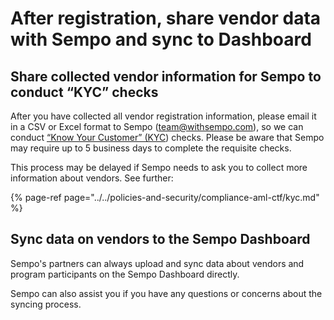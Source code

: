 # After registration, share vendor data with Sempo and sync to Dashboard

## **Share collected vendor information for Sempo to conduct “KYC” checks**

After you have collected all vendor registration information, please email it in a CSV or Excel format to Sempo \(team@withsempo.com\), so we can conduct [ “Know Your Customer” \(KYC](../../policies-and-security/compliance-aml-ctf/kyc.md)\) checks. Please be aware that Sempo may require up to 5 business days to complete the requisite checks.

This process may be delayed if Sempo needs to ask you to collect more information about vendors. See further:

{% page-ref page="../../policies-and-security/compliance-aml-ctf/kyc.md" %}

## **Sync data on vendors to the Sempo Dashboard**

Sempo's partners can always upload and sync data about vendors and program participants on the Sempo Dashboard directly.

Sempo can also assist you if you have any questions or concerns about the syncing process.





